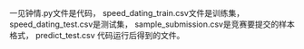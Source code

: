 一见钟情.py文件是代码， 
speed_dating_train.csv文件是训练集，
speed_dating_test.csv是测试集，
sample_submission.csv是竞赛要提交的样本格式，
predict_test.csv 代码运行后得到的文件。
